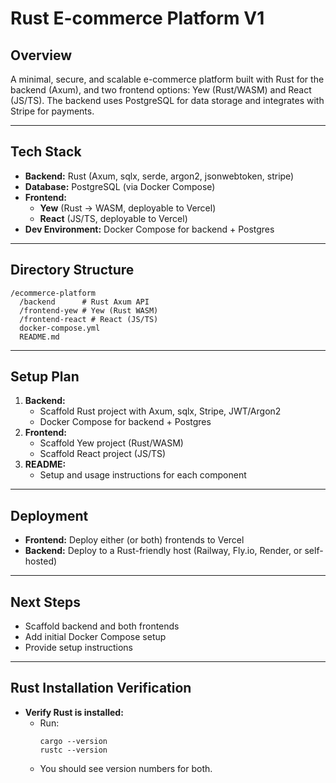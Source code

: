 # Rust E-commerce Platform V1

## Overview
A minimal, secure, and scalable e-commerce platform built with Rust for the backend (Axum), and two frontend options: Yew (Rust/WASM) and React (JS/TS). The backend uses PostgreSQL for data storage and integrates with Stripe for payments.

---

## Tech Stack
- **Backend:** Rust (Axum, sqlx, serde, argon2, jsonwebtoken, stripe)
- **Database:** PostgreSQL (via Docker Compose)
- **Frontend:**
  - **Yew** (Rust → WASM, deployable to Vercel)
  - **React** (JS/TS, deployable to Vercel)
- **Dev Environment:** Docker Compose for backend + Postgres

---

## Directory Structure
```
/ecommerce-platform
  /backend      # Rust Axum API
  /frontend-yew # Yew (Rust WASM)
  /frontend-react # React (JS/TS)
  docker-compose.yml
  README.md
```

---

## Setup Plan
1. **Backend:**
   - Scaffold Rust project with Axum, sqlx, Stripe, JWT/Argon2
   - Docker Compose for backend + Postgres
2. **Frontend:**
   - Scaffold Yew project (Rust/WASM)
   - Scaffold React project (JS/TS)
3. **README:**
   - Setup and usage instructions for each component

---

## Deployment
- **Frontend:** Deploy either (or both) frontends to Vercel
- **Backend:** Deploy to a Rust-friendly host (Railway, Fly.io, Render, or self-hosted)

---

## Next Steps
- Scaffold backend and both frontends
- Add initial Docker Compose setup
- Provide setup instructions

---

## Rust Installation Verification
- **Verify Rust is installed:**
  - Run:
    ```
    cargo --version
    rustc --version
    ```
  - You should see version numbers for both.